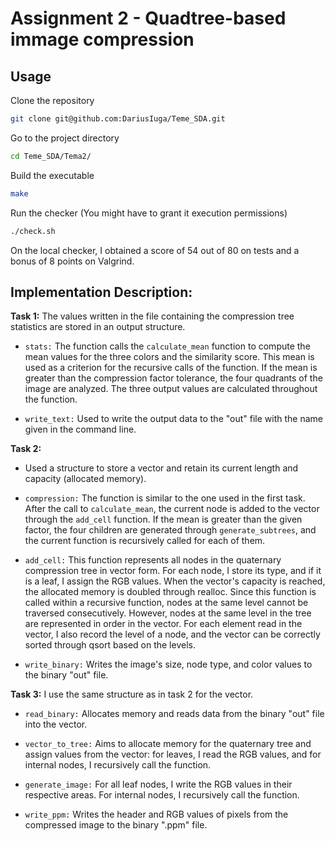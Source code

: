# Assignment 2 - Quadtree-based immage compression

## Usage

Clone the repository
```bash
git clone git@github.com:DariusIuga/Teme_SDA.git
```
Go to the project directory
```bash
cd Teme_SDA/Tema2/
```
Build the executable
```bash
make
```
Run the checker (You might have to grant it execution permissions)
```bash
./check.sh
```

On the local checker, I obtained a score of 54 out of 80 on tests and a bonus of 8 points on Valgrind.

## Implementation Description:

**Task 1:** The values written in the file containing the compression tree statistics are stored in an output structure.

- `stats:` The function calls the `calculate_mean` function to compute the mean values for the three colors and the similarity score. This mean is used as a criterion for the recursive calls of the function. If the mean is greater than the compression factor tolerance, the four quadrants of the image are analyzed. The three output values are calculated throughout the function.
    
- `write_text:` Used to write the output data to the "out" file with the name given in the command line.

**Task 2:**

- Used a structure to store a vector and retain its current length and capacity (allocated memory).
    
- `compression:` The function is similar to the one used in the first task. After the call to `calculate_mean`, the current node is added to the vector through the `add_cell` function. If the mean is greater than the given factor, the four children are generated through `generate_subtrees`, and the current function is recursively called for each of them.
    
- `add_cell:` This function represents all nodes in the quaternary compression tree in vector form. For each node, I store its type, and if it is a leaf, I assign the RGB values. When the vector's capacity is reached, the allocated memory is doubled through realloc. Since this function is called within a recursive function, nodes at the same level cannot be traversed consecutively. However, nodes at the same level in the tree are represented in order in the vector. For each element read in the vector, I also record the level of a node, and the vector can be correctly sorted through qsort based on the levels.
    
- `write_binary:` Writes the image's size, node type, and color values to the binary "out" file.

**Task 3:** I use the same structure as in task 2 for the vector.

- `read_binary:` Allocates memory and reads data from the binary "out" file into the vector.
    
- `vector_to_tree:` Aims to allocate memory for the quaternary tree and assign values from the vector: for leaves, I read the RGB values, and for internal nodes, I recursively call the function.
    
- `generate_image:` For all leaf nodes, I write the RGB values in their respective areas. For internal nodes, I recursively call the function.

- `write_ppm:` Writes the header and RGB values of pixels from the compressed image to the binary ".ppm" file.
